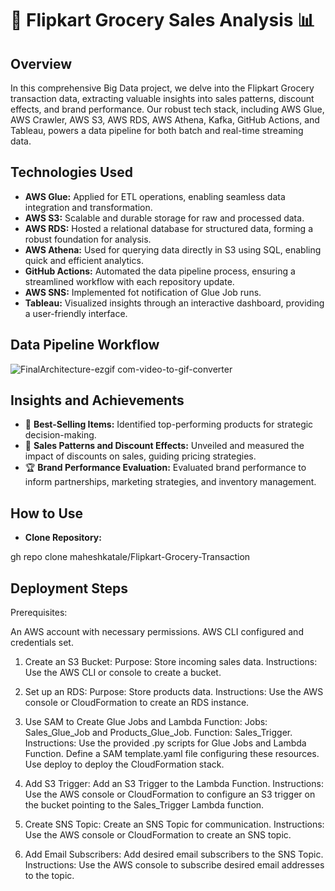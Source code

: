 # 🛒 Flipkart Grocery Sales Analysis 📊

## Overview
In this comprehensive Big Data project, we delve into the Flipkart Grocery transaction data, extracting valuable insights into sales patterns, discount effects, and brand performance. Our robust tech stack, including AWS Glue, AWS Crawler, AWS S3, AWS RDS, AWS Athena, Kafka, GitHub Actions, and Tableau, powers a data pipeline for both batch and real-time streaming data.

## Technologies Used
- **AWS Glue:** Applied for ETL operations, enabling seamless data integration and transformation.
- **AWS S3:** Scalable and durable storage for raw and processed data.
- **AWS RDS:** Hosted a relational database for structured data, forming a robust foundation for analysis.
- **AWS Athena:** Used for querying data directly in S3 using SQL, enabling quick and efficient analytics.
- **GitHub Actions:** Automated the data pipeline process, ensuring a streamlined workflow with each repository update.
- **AWS SNS:** Implemented fot notification of Glue Job runs.
- **Tableau:** Visualized insights through an interactive dashboard, providing a user-friendly interface.

## Data Pipeline Workflow

![FinalArchitecture-ezgif com-video-to-gif-converter](https://github.com/omthemadlad/BDT-Flipkart_Data_Analysis_Glue_RDS_S3_Athena/assets/66026855/ac355103-a9e2-4157-9cb9-20d9fc16ebf3)

## Insights and Achievements
- 🚀 **Best-Selling Items:** Identified top-performing products for strategic decision-making.
- 💸 **Sales Patterns and Discount Effects:** Unveiled and measured the impact of discounts on sales, guiding pricing strategies.
- 🏆 **Brand Performance Evaluation:** Evaluated brand performance to inform partnerships, marketing strategies, and inventory management.

## How to Use
- **Clone Repository:**
  
gh repo clone maheshkatale/Flipkart-Grocery-Transaction

## Deployment Steps
Prerequisites:

An AWS account with necessary permissions.
AWS CLI configured and credentials set.

1. Create an S3 Bucket:
Purpose: Store incoming sales data.
Instructions: Use the AWS CLI or console to create a bucket.

2. Set up an RDS:
Purpose: Store products data.
Instructions: Use the AWS console or CloudFormation to create an RDS instance.

3. Use SAM to Create Glue Jobs and Lambda Function:
Jobs: Sales_Glue_Job and Products_Glue_Job.
Function: Sales_Trigger.
Instructions:
Use the provided .py scripts for Glue Jobs and Lambda Function.
Define a SAM template.yaml file configuring these resources.
Use deploy to deploy the CloudFormation stack.

4. Add S3 Trigger:
Add an S3 Trigger to the Lambda Function.
Instructions: Use the AWS console or CloudFormation to configure an S3 trigger on the bucket pointing to the Sales_Trigger Lambda function.

5. Create SNS Topic:
Create an SNS Topic for communication.
Instructions: Use the AWS console or CloudFormation to create an SNS topic.

6. Add Email Subscribers:
Add desired email subscribers to the SNS Topic.
Instructions: Use the AWS console to subscribe desired email addresses to the topic.
